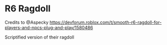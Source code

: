 # R6 Ragdoll

Credits to @Aspecky
https://devforum.roblox.com/t/smooth-r6-ragdoll-for-players-and-npcs-plug-and-play/1580486

Scriptified version of their ragdoll